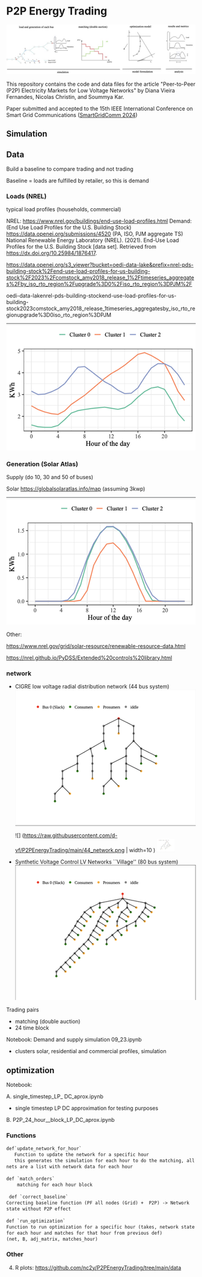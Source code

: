# P2P Energy Trading

 ![Methods](https://github.com/d-vf/P2PEnergyTrading/blob/main/bids_bus_R.jpg)

This repository contains the code and data files for the article "Peer-to-Peer (P2P) Electricity Markets for Low Voltage Networks" by Diana Vieira Fernandes, Nicolas Christin, and Soummya Kar.

Paper submitted and accepted to the 15th IEEE International Conference on Smart Grid Communications ([SmartGridComm 2024](https://sgc2024.ieee-smartgridcomm.org/about))

  
## Simulation

## Data

Build a baseline to compare trading and not trading

Baseline = loads are fulfilled by retailer, so this is demand

###  Loads (NREL)

typical load profiles (households, commercial)

NREL: https://www.nrel.gov/buildings/end-use-load-profiles.html
Demand: (End Use Load Profiles for the U.S. Building Stock) https://data.openei.org/submissions/4520 (PA, ISO, PJM aggregate TS)
National Renewable Energy Laboratory (NREL). (2021). End-Use Load Profiles for the U.S. Building Stock [data set]. Retrieved from https://dx.doi.org/10.25984/1876417.

https://data.openei.org/s3_viewer?bucket=oedi-data-lake&prefix=nrel-pds-building-stock%2Fend-use-load-profiles-for-us-building-stock%2F2023%2Fcomstock_amy2018_release_1%2Ftimeseries_aggregates%2Fby_iso_rto_region%2Fupgrade%3D0%2Fiso_rto_region%3DPJM%2F

oedi-data-lakenrel-pds-building-stockend-use-load-profiles-for-us-building-stock2023comstock_amy2018_release_1timeseries_aggregatesby_iso_rto_regionupgrade%3D0iso_rto_region%3DPJM

  ![residencial cluster](https://github.com/d-vf/P2PEnergyTrading/blob/main/residential_cluster.png) 

### Generation (Solar Atlas)
Supply (do 10, 30 and 50 of buses)

Solar https://globalsolaratlas.info/map (assuming 3kwp)

  ![solar cluster](https://github.com/d-vf/P2PEnergyTrading/blob/main/solar_cluster.png) 

Other:

https://www.nrel.gov/grid/solar-resource/renewable-resource-data.html

https://nrel.github.io/PyDSS/Extended%20controls%20library.html

### network

* CIGRE low voltage radial distribution network (44 bus system)
  ![44 Bus network](https://github.com/d-vf/P2PEnergyTrading/blob/main/44_network.png)

  ![] (https://raw.githubusercontent.com/d-vf/P2PEnergyTrading/main/44_network.png | width=10 )
  <img src="https://raw.githubusercontent.com/d-vf/P2PEnergyTrading/main/44_network.png" alt="network" width="10%">



* Synthetic Voltage Control LV Networks ``Village'' (80 bus system)
  ![80 Bus network](https://github.com/d-vf/P2PEnergyTrading/blob/main/80_network.png)


Trading pairs
 
* matching (double auction)
* 24 time block
    

Notebook: Demand and supply simulation 09_23.ipynb
   * clusters solar, residential and commercial profiles, simulation
     
## optimization

Notebook:

A. single_timestep_LP_ DC_aprox.ipynb
   * single timestep LP DC approximation for testing purposes

B. P2P_24_hour__block_LP_DC_aprox.ipynb

### Functions
   
    def`update_network_for_hour`
       Function to update the network for a specific hour
       this generates the simulation for each hour to do the matching, all nets are a list with network data for each hour
    
    def `match_orders`
        matching for each hour block
    
     def `correct_baseline`
    Correcting baseline function (PF all nodes (Grid) +  P2P) -> Network state without P2P effect
    
    def `run_optimization`
    Function to run optimization for a specific hour (takes, network state for each hour and matches for that hour from previous def)
    (net, B, adj_matrix, matches_hour)

### Other 
4. R plots: https://github.com/nc2y/P2PEnergyTrading/tree/main/data
